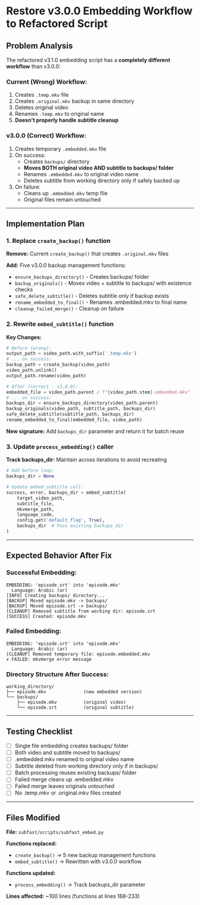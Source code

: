 # Restore v3.0.0 Embedding Workflow to Refactored Script

## Problem Analysis

The refactored v3.1.0 embedding script has a **completely different workflow** than v3.0.0:

### Current (Wrong) Workflow:
1. Creates `.temp.mkv` file
2. Creates `.original.mkv` backup in same directory  
3. Deletes original video
4. Renames `.temp.mkv` to original name
5. **Doesn't properly handle subtitle cleanup**

### v3.0.0 (Correct) Workflow:
1. Creates temporary `.embedded.mkv` file
2. On success:
   - Creates `backups/` directory
   - **Moves BOTH original video AND subtitle to backups/ folder**
   - Renames `.embedded.mkv` to original video name
   - Deletes subtitle from working directory only if safely backed up
3. On failure:
   - Cleans up `.embedded.mkv` temp file
   - Original files remain untouched

---

## Implementation Plan

### 1. Replace `create_backup()` function

**Remove:** Current `create_backup()` that creates `.original.mkv` files

**Add:** Five v3.0.0 backup management functions:
- `ensure_backups_directory()` - Creates backups/ folder
- `backup_originals()` - Moves video + subtitle to backups/ with existence checks
- `safe_delete_subtitle()` - Deletes subtitle only if backup exists
- `rename_embedded_to_final()` - Renames .embedded.mkv to final name
- `cleanup_failed_merge()` - Cleanup on failure

### 2. Rewrite `embed_subtitle()` function

**Key Changes:**
```python
# Before (wrong):
output_path = video_path.with_suffix('.temp.mkv')
# ... on success:
backup_path = create_backup(video_path)
video_path.unlink()
output_path.rename(video_path)

# After (correct - v3.0.0):
embedded_file = video_path.parent / f"{video_path.stem}.embedded.mkv"
# ... on success:
backups_dir = ensure_backups_directory(video_path.parent)
backup_originals(video_path, subtitle_path, backups_dir)
safe_delete_subtitle(subtitle_path, backups_dir)
rename_embedded_to_final(embedded_file, video_path)
```

**New signature:** Add `backups_dir` parameter and return it for batch reuse

### 3. Update `process_embedding()` caller

**Track backups_dir:** Maintain across iterations to avoid recreating

```python
# Add before loop:
backups_dir = None

# Update embed_subtitle call:
success, error, backups_dir = embed_subtitle(
    target_video_path,
    subtitle_file, 
    mkvmerge_path,
    language_code,
    config.get('default_flag', True),
    backups_dir  # Pass existing backups_dir
)
```

---

## Expected Behavior After Fix

### Successful Embedding:
```
EMBEDDING: 'episode.srt' into 'episode.mkv'
  Language: Arabic (ar)
[INFO] Creating backups/ directory...
[BACKUP] Moved episode.mkv -> backups/
[BACKUP] Moved episode.srt -> backups/
[CLEANUP] Removed subtitle from working dir: episode.srt
[SUCCESS] Created: episode.mkv
```

### Failed Embedding:
```
EMBEDDING: 'episode.srt' into 'episode.mkv'
  Language: Arabic (ar)
[CLEANUP] Removed temporary file: episode.embedded.mkv
✗ FAILED: mkvmerge error message
```

### Directory Structure After Success:
```
working_directory/
├── episode.mkv              (new embedded version)
└── backups/
    ├── episode.mkv          (original video)
    └── episode.srt          (original subtitle)
```

---

## Testing Checklist

- [ ] Single file embedding creates backups/ folder
- [ ] Both video and subtitle moved to backups/
- [ ] .embedded.mkv renamed to original video name
- [ ] Subtitle deleted from working directory only if in backups/
- [ ] Batch processing reuses existing backups/ folder
- [ ] Failed merge cleans up .embedded.mkv
- [ ] Failed merge leaves originals untouched
- [ ] No .temp.mkv or .original.mkv files created

---

## Files Modified

**File:** `subfast/scripts/subfast_embed.py`

**Functions replaced:**
- `create_backup()` → 5 new backup management functions
- `embed_subtitle()` → Rewritten with v3.0.0 workflow

**Functions updated:**
- `process_embedding()` → Track backups_dir parameter

**Lines affected:** ~100 lines (functions at lines 168-233)
